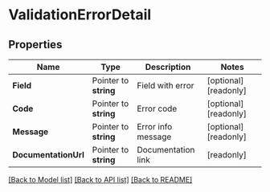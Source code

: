 # ValidationErrorDetail

## Properties

Name | Type | Description | Notes
------------ | ------------- | ------------- | -------------
**Field** | Pointer to **string** | Field with error | [optional] [readonly] 
**Code** | Pointer to **string** | Error code | [optional] [readonly] 
**Message** | Pointer to **string** | Error info message | [optional] [readonly] 
**DocumentationUrl** | Pointer to **string** | Documentation link | [readonly] 

[[Back to Model list]](../README.md#documentation-for-models) [[Back to API list]](../README.md#documentation-for-api-endpoints) [[Back to README]](../README.md)


